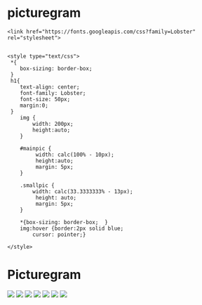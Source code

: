 # picturegram<!DOCTYPE html>
<html>
<head>
	<title>Picturegram</title>

	<link href="https://fonts.googleapis.com/css?family=Lobster" rel="stylesheet">


	<style type="text/css">
	 *{
	 	box-sizing: border-box;
	 }
	 h1{
	 	text-align: center;
	 	font-family: Lobster;
	 	font-size: 50px;
	 	margin:0;
	 }
		img {
			width: 200px;
			height:auto;
		}

		#mainpic {
			 width: calc(100% - 10px);
			 height:auto;
			 margin: 5px;
		}

		.smallpic {
			width: calc(33.3333333% - 13px);
			 height: auto;
			 margin: 5px;
		}

		*{box-sizing: border-box;  }
		img:hover {border:2px solid blue;
			cursor: pointer;}

	</style>
	
</head>
<body>
<h1>Picturegram</h1>

<img src="IMG_9027.jpg" id="mainpic"> 
<img src="imagesquare.jpg" class="smallpic"> 
<img src="IMG_8956.jpg" class="smallpic">
<img src="IMG_9026.jpg" class="smallpic">
<img src="IMG_9028.jpg" class="smallpic">
<img src="IMG_9029.jpg" class="smallpic">
<img src="IMG_9031.jpg" class="smallpic">
</body>
</html>
